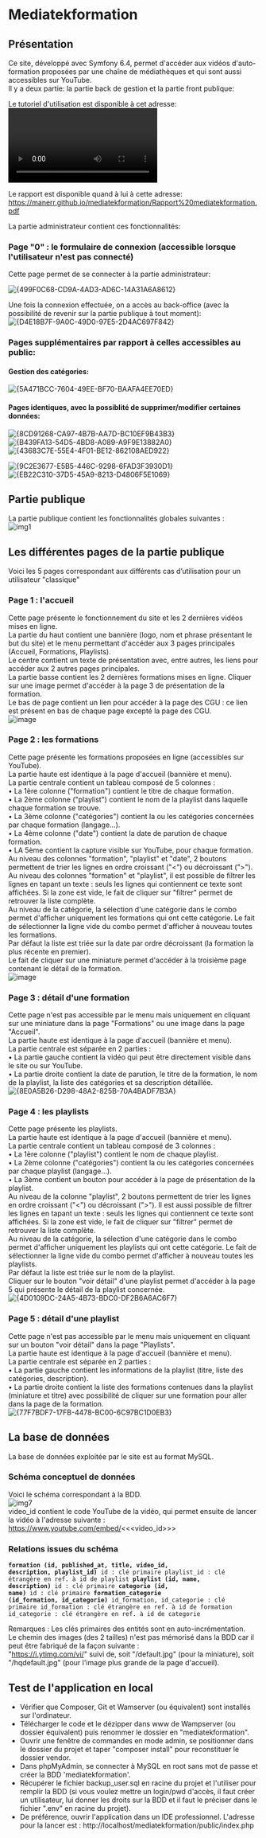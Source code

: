 # Mediatekformation
## Présentation
Ce site, développé avec Symfony 6.4, permet d'accéder aux vidéos d'auto-formation proposées par une chaîne de médiathèques et qui sont aussi accessibles sur YouTube.<br> 
Il y a deux partie: la partie back de gestion et la partie front publique: 


Le tutoriel d'utilisation est disponible à cet adresse: <video src="https://manerr.github.io/mediatekformation/mediatekformations_soustitree.mp4"></video>


Le rapport est disponible quand à lui à cette adresse: https://manerr.github.io/mediatekformation/Rapport%20mediatekformation.pdf


La partie administrateur contient ces fonctionnalités:

### Page "0" : le formulaire de connexion (accessible lorsque l'utilisateur n'est pas connecté)
Cette page permet de se connecter à la partie administrateur: 

![{499F0C68-CD9A-4AD3-AD6C-14A31A6A8612}](https://github.com/user-attachments/assets/3e2a08d8-859f-446b-9205-8440012507e7)


Une fois la connexion effectuée, on a accès au back-office (avec la possibilité de revenir sur la partie publique à tout moment): 
![{D4E18B7F-9A0C-49D0-97E5-2D4AC697F842}](https://github.com/user-attachments/assets/7f70582f-e87d-47ec-ac97-22f4b879125f)

### Pages supplémentaires par rapport à celles accessibles au public:

#### Gestion des catégories: 

![{5A471BCC-7604-49EE-BF70-BAAFA4EE70ED}](https://github.com/user-attachments/assets/ae4c2bc4-1d1d-49c2-9810-8ff50c7aed25)

#### Pages identiques, avec la possiblité de supprimer/modifier certaines données: 

![{8CD91268-CA97-4B7B-AA7D-BC10EF9B43B3}](https://github.com/user-attachments/assets/145f41db-48ae-4684-a512-df55b8eea7c4)
![{B439FA13-54D5-4BD8-A089-A9F9E13882A0}](https://github.com/user-attachments/assets/df9143c5-9f3a-4627-8c1a-dc7e082c1e1c)
![{43683C7E-55E4-4F01-BE12-862108AED922}](https://github.com/user-attachments/assets/768f1bd7-b4cc-43d6-8212-51cd267ccd0f)

![{9C2E3677-E5B5-446C-9298-6FAD3F3930D1}](https://github.com/user-attachments/assets/33d940f8-ec37-4893-9f33-774b3b236a01)
![{EB22C310-37D5-45A9-8213-D4806F5E1069}](https://github.com/user-attachments/assets/898b58d3-7637-46a9-8656-96adc31e845c)


## Partie publique


La partie publique contient les fonctionnalités globales suivantes :<br>
![img1](https://github.com/user-attachments/assets/9c5c503b-738d-40cf-ba53-36ba4c0209e8)



## Les différentes pages de la partie publique
Voici les 5 pages correspondant aux différents cas d’utilisation pour un utilisateur "classique"



### Page 1 : l'accueil
Cette page présente le fonctionnement du site et les 2 dernières vidéos mises en ligne.<br>
La partie du haut contient une bannière (logo, nom et phrase présentant le but du site) et le menu permettant d'accéder aux 3 pages principales (Accueil, Formations, Playlists).<br>
Le centre contient un texte de présentation avec, entre autres, les liens pour accéder aux 2 autres pages principales.<br>
La partie basse contient les 2 dernières formations mises en ligne. Cliquer sur une image permet d'accéder à la page 3 de présentation de la formation.<br>
Le bas de page contient un lien pour accéder à la page des CGU : ce lien est présent en bas de chaque page excepté la page des CGU.<br>
![image](https://github.com/user-attachments/assets/450a3e77-1feb-41c6-9bb5-0d8c7cec9b87)


### Page 2 : les formations
Cette page présente les formations proposées en ligne (accessibles sur YouTube).<br>
La partie haute est identique à la page d'accueil (bannière et menu).<br>
La partie centrale contient un tableau composé de 5 colonnes :<br>
•	La 1ère colonne ("formation") contient le titre de chaque formation.<br>
•	La 2ème colonne ("playlist") contient le nom de la playlist dans laquelle chaque formation se trouve.<br>
•	La 3ème colonne ("catégories") contient la ou les catégories concernées par chaque formation (langage…).<br>
•	La 4ème colonne ("date") contient la date de parution de chaque formation.<br>
•	LA 5ème contient la capture visible sur YouTube, pour chaque formation.<br>
Au niveau des colonnes "formation", "playlist" et "date", 2 boutons permettent de trier les lignes en ordre croissant ("<") ou décroissant (">").<br>
Au niveau des colonnes "formation" et "playlist", il est possible de filtrer les lignes en tapant un texte : seuls les lignes qui contiennent ce texte sont affichées. Si la zone est vide, le fait de cliquer sur "filtrer" permet de retrouver la liste complète.<br> 
Au niveau de la catégorie, la sélection d'une catégorie dans le combo permet d'afficher uniquement les formations qui ont cette catégorie. Le fait de sélectionner la ligne vide du combo permet d'afficher à nouveau toutes les formations.<br>
Par défaut la liste est triée sur la date par ordre décroissant (la formation la plus récente en premier).<br>
Le fait de cliquer sur une miniature permet d'accéder à la troisième page contenant le détail de la formation.<br>
![image](https://github.com/user-attachments/assets/234e75cd-6cbb-4191-a042-a21907f9a0d8)



### Page 3 : détail d'une formation
Cette page n'est pas accessible par le menu mais uniquement en cliquant sur une miniature dans la page "Formations" ou une image dans la page "Accueil".<br>
La partie haute est identique à la page d'accueil (bannière et menu).<br>
La partie centrale est séparée en 2 parties :<br>
•	La partie gauche contient la vidéo qui peut être directement visible dans le site ou sur YouTube.<br>
•	La partie droite contient la date de parution, le titre de la formation, le nom de la playlist, la liste des catégories et sa description détaillée.<br>
![{8E0A5B26-D298-48A2-825B-70A4BADF7B3A}](https://github.com/user-attachments/assets/15d4ee39-3d8b-4496-93e5-9b0d9704883f)

### Page 4 : les playlists
Cette page présente les playlists.<br>
La partie haute est identique à la page d'accueil (bannière et menu).<br>
La partie centrale contient un tableau composé de 3 colonnes :<br>
•	La 1ère colonne ("playlist") contient le nom de chaque playlist.<br>
•	La 2ème colonne ("catégories") contient la ou les catégories concernées par chaque playlist (langage…).<br>
•	La 3ème contient un bouton pour accéder à la page de présentation de la playlist.<br>
Au niveau de la colonne "playlist", 2 boutons permettent de trier les lignes en ordre croissant ("<") ou décroissant (">"). Il est aussi possible de filtrer les lignes en tapant un texte : seuls les lignes qui contiennent ce texte sont affichées. Si la zone est vide, le fait de cliquer sur "filtrer" permet de retrouver la liste complète.<br> 
Au niveau de la catégorie, la sélection d'une catégorie dans le combo permet d'afficher uniquement les playlists qui ont cette catégorie. Le fait de sélectionner la ligne vide du combo permet d'afficher à nouveau toutes les playlists.<br>
Par défaut la liste est triée sur le nom de la playlist.<br>
Cliquer sur le bouton "voir détail" d'une playlist permet d'accéder à la page 5 qui présente le détail de la playlist concernée.<br>
![{4D0109DC-24A5-4B73-BDC0-DF2B6A6AC6F7}](https://github.com/user-attachments/assets/e4ecdf5f-1913-4fc8-b400-f1478bfa031a)

### Page 5 : détail d'une playlist
Cette page n'est pas accessible par le menu mais uniquement en cliquant sur un bouton "voir détail" dans la page "Playlists".<br>
La partie haute est identique à la page d'accueil (bannière et menu).<br>
La partie centrale est séparée en 2 parties :<br>
•	La partie gauche contient les informations de la playlist (titre, liste des catégories, description).<br>
•	La partie droite contient la liste des formations contenues dans la playlist (miniature et titre) avec possibilité de cliquer sur une formation pour aller dans la page de la formation.<br>
![{77F7BDF7-17FB-4478-BC00-6C97BC1D0EB3}](https://github.com/user-attachments/assets/57ced5e9-dfb9-4f10-9410-f1ddbbb6c70e)

## La base de données
La base de données exploitée par le site est au format MySQL.
### Schéma conceptuel de données
Voici le schéma correspondant à la BDD.<br>
![img7](https://github.com/user-attachments/assets/f3eca694-bf96-4f6f-811e-9d11a7925e9e)
<br>video_id contient le code YouTube de la vidéo, qui permet ensuite de lancer la vidéo à l'adresse suivante :<br>
https://www.youtube.com/embed/<<<video_id>>>
### Relations issues du schéma
<code><strong>formation (id, published_at, title, video_id, description, playlist_id)</strong>
id : clé primaire
playlist_id : clé étrangère en ref. à id de playlist
<strong>playlist (id, name, description)</strong>
id : clé primaire
<strong>categorie (id, name)</strong>
id : clé primaire
<strong>formation_categorie (id_formation, id_categorie)</strong>
id_formation, id_categorie : clé primaire
id_formation : clé étrangère en ref. à id de formation
id_categorie : clé étrangère en ref. à id de categorie</code>

Remarques : 
Les clés primaires des entités sont en auto-incrémentation.<br>
Le chemin des images (des 2 tailles) n'est pas mémorisé dans la BDD car il peut être fabriqué de la façon suivante :<br>
"https://i.ytimg.com/vi/" suivi de, soit "/default.jpg" (pour la miniature), soit "/hqdefault.jpg" (pour l'image plus grande de la page d'accueil).
## Test de l'application en local
- Vérifier que Composer, Git et Wamserver (ou équivalent) sont installés sur l'ordinateur.
- Télécharger le code et le dézipper dans www de Wampserver (ou dossier équivalent) puis renommer le dossier en "mediatekformation".<br>
- Ouvrir une fenêtre de commandes en mode admin, se positionner dans le dossier du projet et taper "composer install" pour reconstituer le dossier vendor.<br>
- Dans phpMyAdmin, se connecter à MySQL en root sans mot de passe et créer la BDD 'mediatekformation'.<br>
- Récupérer le fichier backup_user.sql en racine du projet et l'utiliser pour remplir la BDD (si vous voulez mettre un login/pwd d'accès, il faut créer un utilisateur, lui donner les droits sur la BDD et il faut le préciser dans le fichier ".env" en racine du projet).<br>
- De préférence, ouvrir l'application dans un IDE professionnel. L'adresse pour la lancer est : http://localhost/mediatekformation/public/index.php<br>

